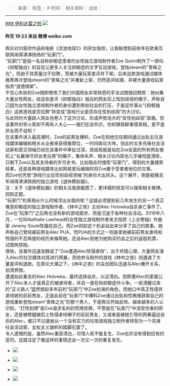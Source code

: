 > 来源：
> 标签： #
> 时间：
> 相关资料：
> 出处：
***

[### 伊利达雷之怒 ![](https://h5.sinaimg.cn/upload/108/1866/2022/11/02/vip_7.png)](https://m.weibo.cn/profile/3089487123) 

#### 昨天 19:23 来自 微博 weibo.com

舆论对刘慈欣作品和电影《流浪地球2》的厌女指控，让我联想到前些年在欧美互联网闹得沸沸扬扬的“玩家门”。  
“玩家门”是指一名自称抑郁症患者的女性独立游戏制作者Zoe Quinn制作了一款叫《抑郁独白》的旨在让更多人关注抑郁症的文字互动游戏，登陆steam的“青睐之光”，但由于其质量过于拉胯，而被大量玩家差评并下架。后来这款游戏通过媒体推荐再次登陆steam的“青睐之光”并重新上架，仍然恶评如潮，并被大量游戏玩家指责“道德绑架”。  
不甘心失败的Zoe随即使用了我们中国网友非常熟悉的手法试图挽回颓势：她纠集大量女性网友，给这些差评《抑郁独白》独白的网友扣上性别歧视的帽子，声称自己因为女性独立游戏制作者的身份遭到男权社会的打压，于是这件事从“《抑郁独白》这款游戏是否拉胯”转变成“游戏行业是否存在性别歧视”的大讨论。  
与此同时大量路人网友也卷入了这次讨论，形成声势浩大的“反性别歧视”浪潮。但该事件的导火索却不再有人关心——我们在谈共识，你却跟我聊事情真相，是不是厌女而不自知？  
在该事件进入最高潮时，Zoe的前男友爆料，Zoe在和他交往期间通过出轨五位游戏媒体编辑和相关从业者来获得推荐位，一时间舆论大哗。但此时太多先锋社会活动家和意见领袖已经在该事件中牵扯过深，其结局就是站在Zoe反面的所有网友被扣上“右翼保守厌女老白男”的帽子，集体失声，相关讨论内容也几乎被彻底清除，只剩下Zoe以及其支持者的岁月史书。比如我此时搜索“玩家门”，得到的大量搜索结果，还是各种游戏媒体比如网易爱玩编辑的将Zoe置于受害者地位的文章。  
而Zoe也凭借“游戏行业反性别歧视领袖”的身份大出风头。这个展开，倒是挺像去年闹得沸沸扬扬的独立游戏《退休模拟器》。  
注：关于《退休模拟器》的相关瓜我放截图了，更详细的信息可以搜索相关微博。  
回到正题。  
“玩家门”的真相从什么时候浮出水面的呢？这就必须提到前几年发生的另一个真正罹患抑郁症的独立游戏制作者、《林中之夜》主创Alec Holowka自杀身亡事件了。  
Zoe在“玩家门”之后再也没有新的游戏面世，而是沉迷于各种社会活动。2019年八月，一位叫Nathalie Lawhead的女性独立游戏制作者发文指控《上古卷轴》作曲家 Jeremy Soule性骚扰自己。而Zoe则趁这个机会站出来分享了自己的故事。她声称自己曾经被前男友Alec PUA，而PUA的方式之一则是拿她被前前男友虐待和性侵的不忍再提的经历来侮辱她。还说Alec拒绝为她购买约会之后的返程机票，试图拘禁她。  
很快，该事件迅速发酵成了“Zoe遭遇Alec性侵虐待”，出于共情心理，大量网友涌入Alec的社交媒体对其进行网暴，而他参与制作的游戏《林中之夜》则遭遇了大量差评和退款。在舆论大潮之下，《林中之夜》的主创团队迅速与Alec撇开关系，划清界限。  
遭遇如此重击的Alec Holowka，最终选择自杀，以证清白。但即便Alec的家属公开了Alec本人才是真正的被虐待者，并且一直在和抑郁症作斗争。一些清醒过来的“正义路人”猛然想起多年前的“玩家门”中Zoe扮演的角色，而她口中真正性侵并虐待她的前前男友，正是此前在“玩家门”中爆料Zoe通过出轨和性贿赂获取自己的游戏重新登陆steam“青睐之光”的那个男人，于是舆论开始反转。越来越多的人认识到，“打性别牌”是Zoe渴求名利的惯用伎俩，不管是在“玩家门”中深受伤害的网友，还是被劈腿被扣上性侵虐待帽子的前前男友，又或者是被她引导的网暴逼迫自杀的Alec，都只不过是她从一个没有实力的垃圾游戏独立制作者转型为一个先锋社会活动家、女权主义旗帜的踏脚石罢了。  
令人遗憾的是，虽然Alec重获清白，可惜人死不能复生，Zoe也并没有得到应有的惩罚。这就注定了像这样的事情还会一次又一次的重复发生。

*   ![](https://wx2.sinaimg.cn/large/b825d513ly1hakqlf5r0nj20in0ghdk2.jpg)
    
*   ![](https://wx1.sinaimg.cn/large/b825d513ly1hakqlhvj4dj20e80arjso.jpg)
    
*   ![](https://wx4.sinaimg.cn/large/b825d513ly1hakqlkqqsoj20gd0e0abe.jpg)
    
*   ![](https://wx4.sinaimg.cn/large/b825d513ly1hakqmi628ij20gk0mhjur.jpg)